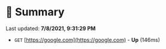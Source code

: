 # 📖 Summary
Last updated: **7/8/2021, 9:31:29 PM**

- `GET` [https://google.com](https://google.com) - **Up** (146ms)
